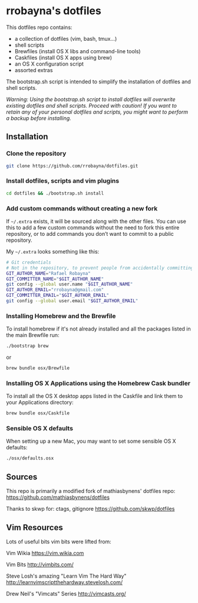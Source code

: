 # rrobayna's dotfiles

This dotfiles repo contains:

- a collection of dotfiles (vim, bash, tmux...)
- shell scripts
- Brewfiles (install OS X libs and command-line tools)
- Caskfiles (install OS X apps using brew)
- an OS X configuration script
- assorted extras

The bootstrap.sh script is intended to simplify the installation
of dotfiles and shell scripts.

*Warning: Using the bootstrap.sh script to install dotfiles will overwrite existing dotfiles and shell scripts. Proceed with caution! If you want to retain any of your personal dotfiles and scripts, you might want to perform a backup before installing.*

## Installation

### Clone the repository

```bash
git clone https://github.com/rrobayna/dotfiles.git
```



### Install dotfiles, scripts and vim plugins

```bash
cd dotfiles && ./bootstrap.sh install
```

### Add custom commands without creating a new fork

If `~/.extra` exists, it will be sourced along with the other files. You can use
this to add a few custom commands without the need to fork this entire repository,
or to add commands you don’t want to commit to a public repository.

My `~/.extra` looks something like this:

```bash
# Git credentials
# Not in the repository, to prevent people from accidentally committing under my name
GIT_AUTHOR_NAME="Rafael Robayna"
GIT_COMMITTER_NAME="$GIT_AUTHOR_NAME"
git config --global user.name "$GIT_AUTHOR_NAME"
GIT_AUTHOR_EMAIL="rrobayna@gmail.com"
GIT_COMMITTER_EMAIL="$GIT_AUTHOR_EMAIL"
git config --global user.email "$GIT_AUTHOR_EMAIL"
```

### Installing Homebrew and the Brewfile

To install homebrew if it's not already installed and all the packages listed
in the main Brewfile run:

```bash
./bootstrap brew
```

or

```bash
brew bundle osx/Brewfile
```

### Installing OS X Applications using the Homebrew Cask bundler

To install all the OS X desktop apps listed in the Caskfile and link them to your
Applications directory:

```bash
brew bundle osx/Caskfile
```

### Sensible OS X defaults

When setting up a new Mac, you may want to set some sensible OS X defaults:

```bash
./osx/defaults.osx
```


## Sources
This repo is primarily a modified fork of mathiasbynens' dotfiles repo:
https://github.com/mathiasbynens/dotfiles

Thanks to skwp for: ctags, gitignore
https://github.com/skwp/dotfiles


## Vim Resources
Lots of useful bits vim bits were lifted from:

Vim Wikia
https://vim.wikia.com

Vim Bits
http://vimbits.com/

Steve Losh's amazing "Learn Vim The Hard Way"
http://learnvimscriptthehardway.stevelosh.com/

Drew Neil's "Vimcats" Series
http://vimcasts.org/
